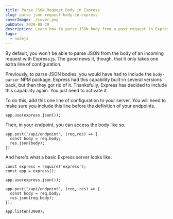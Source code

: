 ```yaml
---
title: Parse JSON Request Body in Express
slug: parse-json-request-body-in-express
coverImage: ./cover.png
pubDate: 2020-08-29
description: Learn how to parse JSON body from a post request in Express.
tags:
  - nodejs
---
```


By default, you won't be able to parse JSON from the body of an incoming request with Express.js. The good news it, though, that it only takes one extra line of configuration.

Previously, to parse JSON bodies, you would have had to include the `body-parser` NPM package. Express had this capability built-in several versions back, but then they got rid of it. Thanksfully, Express has decided to include this capability again. You just need to activate it.

To do this, add this one line of configuration to your server. You will need to make sure you include this line before the definition of your endpoints.

    app.use(express.json());

Then, in your endpoint, you can access the body like so.

    app.post('/api/endpoint', (req,res) => {
      const body = req.body;
      res.json(body);
    })

And here's what a basic Express server looks like.

    const express = require('express');
    const app = express();

    app.use(express.json());

    app.post('/api/endpoint', (req, res) => {
      const body = req.body;
      res.json(req.body);
    });

    app.listen(3000);
